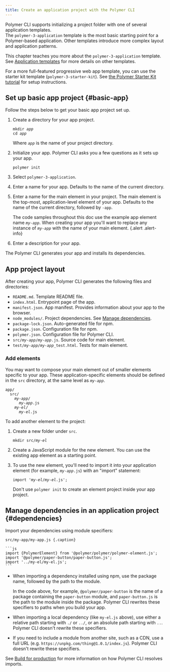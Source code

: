 ```yaml
---
title: Create an application project with the Polymer CLI
---
```


<!-- toc -->

Polymer CLI supports initializing a project folder with one of several application templates.  
The `polymer-3-application` template is the most basic starting point for a Polymer-based 
application. Other templates introduce more complex layout and application patterns.

This chapter teaches you more about the `polymer-3-application` template.  
See [Application templates](/{{{polymer_version_dir}}}/docs/apps/templates) for more details on other templates.

For a more full-featured progressive web app template, you can use the starter kit template 
(`polymer-3-starter-kit`). See [the Polymer Starter Kit tutorial](/{{{polymer_version_dir}}}/docs/toolbox/set-up) for setup instructions.

## Set up basic app project {#basic-app}

Follow the steps below to get your basic app project set up.

1.  Create a directory for your app project.

    <pre><code>mkdir <var>app</var>
    cd <var>app</var></code></pre>

    Where <code><var>app</var></code> is the name of your project directory.

1.  Initialize your app. Polymer CLI asks you a few questions
    as it sets up your app.

        polymer init

1.  Select `polymer-3-application`.

1.  Enter a name for your app. Defaults to the name of the current directory.

1.  Enter a name for the main element in your project. The main element is the
    top-most, application-level element of your app. Defaults to the name of
    the current directory, followed by `-app`.

    The code samples throughout this doc use the example app element name
    <code><var>my-app</var></code>. When creating your app you'll want to
    replace any instance of <code><var>my-app</var></code> with the name of
    your main element.
    {.alert .alert-info}

1.  Enter a description for your app.

The Polymer CLI generates your app and installs its dependencies.

## App project layout

After creating your app, Polymer CLI generates the following files and directories:

*   `README.md`. Template README file.
*   `index.html`. Entrypoint page of the app.
*   `manifest.json`. App manifest. Provides information about your app to the browser.
*   `node_modules/`. Project dependencies. See [Manage dependencies](#dependencies).
*   `package-lock.json`. Auto-generated file for npm.
*   `package.json`. Configuration file for npm.
*   `polymer.json`. Configuration file for Polymer CLI.
*   `src/`<code><var>my-app</var>/<var>my-app</var></code>`.js`.
    Source code for main element.
*   `test/`<code><var>my-app</var>/<var>my-app</var></code>`_test.html`. Tests 
    for main element.

### Add elements

You may want to compose your main element out of smaller elements specific to your app. These 
application-specific elements should be defined in the `src` directory, at the same level as 
<code><var>my-app</var></code>.

<pre><code>app/
  src/
    <var>my-app</var>/
      <var>my-app</var>.js
    <var>my-el</var>/
      <var>my-el</var>.js</code></pre>

To add another element to the project:

1. Create a new folder under `src`.
   
    <pre><code>mkdir src/<var>my-el</var></code></pre>
   
2. Create a JavaScript module for the new element. You can use the existing app element as a starting point.
   
3. To use the new element, you'll need to import it into your application element (for example, <code><var>my-app</var>.js</code>) with an "import" statement:
   
    <pre><code>import '<var>my-el</var>/<var>my-el</var>.js';</code></pre>
   
   Don't use `polymer init` to create an element project inside your app project.

## Manage dependencies in an application project {#dependencies}

Import your dependencies using module specifiers:

    src/my-app/my-app.js {.caption}

    ```js
    import {PolymerElement} from '@polymer/polymer/polymer-element.js';
    import '@polymer/paper-button/paper-button.js';
    import '../my-el/my-el.js';
    ```

*   When importing a dependency installed using npm, use the package name, followed
    by the path to the module. 

    In the code above, for example, `@polymer/paper-button` is the name of a package
    containing the `paper-button` module, and `paper-button.js` is the path to the 
    module inside the package. Polymer CLI rewrites these specifiers to paths when
    you build your app.

*   When importing a local dependency (like `my-el.js` above), use either a relative
    path starting with `./` or `../`, or an absolute path starting with `..`. Polymer CLI
    doesn't rewrite these specifiers.

*   If you need to include a module from another site, such as a CDN, use a full URL
    (e.g. `https://unpkg.com/thing@1.0.1/index.js`). Polymer CLI doesn't rewrite these
    specifiers.

See [Build for production](/{{{polymer_version_dir}}}/docs/apps/build-for-production#transforms) for more information on how Polymer CLI resolves imports.
